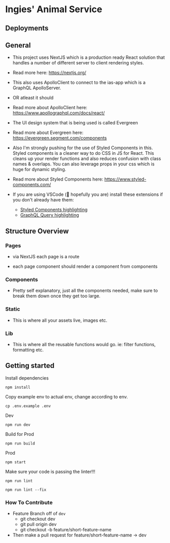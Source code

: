 #  Ingies' Animal Service

## Deployments

## General
* This project uses NextJS which is a production ready React solution that handles a number of different server to client rendering styles.

* Read more here: https://nextjs.org/

* This also uses ApolloClient to connect to the ias-app which is a GraphQL ApolloServer.
* OR atleast it should

* Read more about ApolloClient here: https://www.apollographql.com/docs/react/

* The UI design system that is being used is called Evergreen

* Read more about Evergreen here: https://evergreen.segment.com/components

* Also I'm strongly pushing for the use of Styled Components in this. Styled components is a cleaner way to do CSS in JS for React. This cleans up your render functions and also reduces confusion with class names & overlaps. You can also leverage props in your css which is huge for dynamic styling.

* Read more about Styled Components here: https://www.styled-components.com/ 

* If you are using VSCode (🤞 hopefully you are) install these extensions if you don't already have them:
  * [Styled Components highlighting](https://marketplace.visualstudio.com/items?itemName=jpoissonnier.vscode-styled-components)
  * [GraphQL Query highlighting](https://marketplace.visualstudio.com/items?itemName=Prisma.vscode-graphql)

## Structure Overview

### Pages
* via NextJS each page is a route
  
* each page component should render a component from components

### Components
* Pretty self explanatory, just all the components needed, make sure to break them down once they get too large.

### Static
* This is where all your assets live, images etc.

### Lib
* This is where all the reusable functions would go. ie: filter functions, formatting etc.

## Getting started

Install dependencies

`npm install`

Copy example env to actual env, change according to env.

`cp .env.example .env`

Dev

`npm run dev`

Build for Prod

`npm run build`

Prod

`npm start`

Make sure your code is passing the linter!!!

`npm run lint`

`npm run lint --fix`

### How To Contribute
* Feature Branch off of `dev`
  * git checkout dev
  * git pull origin dev
  * git checkout -b feature/short-feature-name
* Then make a pull request for feature/short-feature-name -> dev